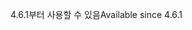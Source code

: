 <span data-ttu-id="326aa-101">4.6.1부터 사용할 수 있음</span><span class="sxs-lookup"><span data-stu-id="326aa-101">Available since 4.6.1</span></span>